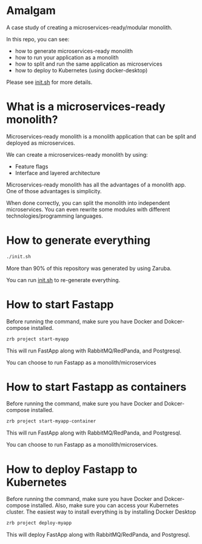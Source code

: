 # Amalgam

A case study of creating a microservices-ready/modular monolith.

In this repo, you can see:

- how to generate microservices-ready monolith
- how to run your application as a monolith
- how to split and run the same application as microservices
- how to deploy to Kubernetes (using docker-desktop)

Please see [init.sh](init.sh) for more details.

# What is a microservices-ready monolith?

Microservices-ready monolith is a monolith application that can be split and deployed as microservices.

We can create a microservices-ready monolith by using:

- Feature flags
- Interface and layered architecture

Microservices-ready monolith has all the advantages of a monolith app. One of those advantages is simplicity.

When done correctly, you can split the monolith into independent microservices. You can even rewrite some modules with different technologies/programming languages.

# How to generate everything

```bash
./init.sh
```

More than 90% of this repository was generated by using Zaruba.

You can run [init.sh](init.sh) to re-generate everything.

# How to start Fastapp

Before running the command, make sure you have Docker and Dokcer-compose installed.

```bash
zrb project start-myapp
```

This will run FastApp along with RabbitMQ/RedPanda, and Postgresql.

You can choose to run Fastapp as a monolith/microservices


# How to start Fastapp as containers

Before running the command, make sure you have Docker and Dokcer-compose installed.

```bash
zrb project start-myapp-container
```

This will run FastApp along with RabbitMQ/RedPanda, and Postgresql.

You can choose to run Fastapp as a monolith/microservices.


# How to deploy Fastapp to Kubernetes

Before running the command, make sure you have Docker and Dokcer-compose installed. Also, make sure you can access your Kubernetes cluster. The easiest way to install everything is by installing Docker Desktop

```bash
zrb project deploy-myapp
```

This will deploy FastApp along with RabbitMQ/RedPanda, and Postgresql.
